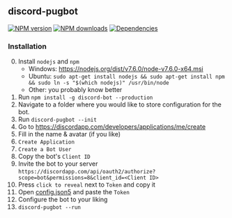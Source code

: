 ## discord-pugbot

<a href="https://www.npmjs.com/package/discord-pugbot"><img src="https://img.shields.io/npm/v/discord-pugbot.svg?maxAge=3600" alt="NPM version" /></a>
<a href="https://www.npmjs.com/package/discord-pugbot"><img src="https://img.shields.io/npm/dt/discord-pugbot.svg?maxAge=3600" alt="NPM downloads" /></a>
<a href="https://david-dm.org/hydrabolt/discord-pugbot"><img src="https://david-dm.org/awpteamoose/pugbot.svg?maxAge=3600" alt="Dependencies" /></a>

### Installation
0. Install `nodejs` and `npm`
	* Windows: https://nodejs.org/dist/v7.6.0/node-v7.6.0-x64.msi
	* Ubuntu: `sudo apt-get install nodejs && sudo apt-get install npm && sudo ln -s "$(which nodejs)" /usr/bin/node`
	* Other: you probably know better
1. Run `npm install -g discord-bot --production`
2. Navigate to a folder where you would like to store configuration for the bot.
3. Run `discord-pugbot --init`
4. Go to https://discordapp.com/developers/applications/me/create
5. Fill in the name & avatar (if you like)
6. `Create Application`
7. `Create a Bot User`
8. Copy the bot's `Client ID`
9. Invite the bot to your server `https://discordapp.com/api/oauth2/authorize?scope=bot&permissions=8&client_id=<Client ID>`
10. Press `click to reveal` next to `Token` and copy it
11. Open [config.json5](https://github.com/Awpteamoose/pugbot-typescript/blob/master/config.json5) and paste the `Token`
12. Configure the bot to your liking
13. `discord-pugbot --run`
